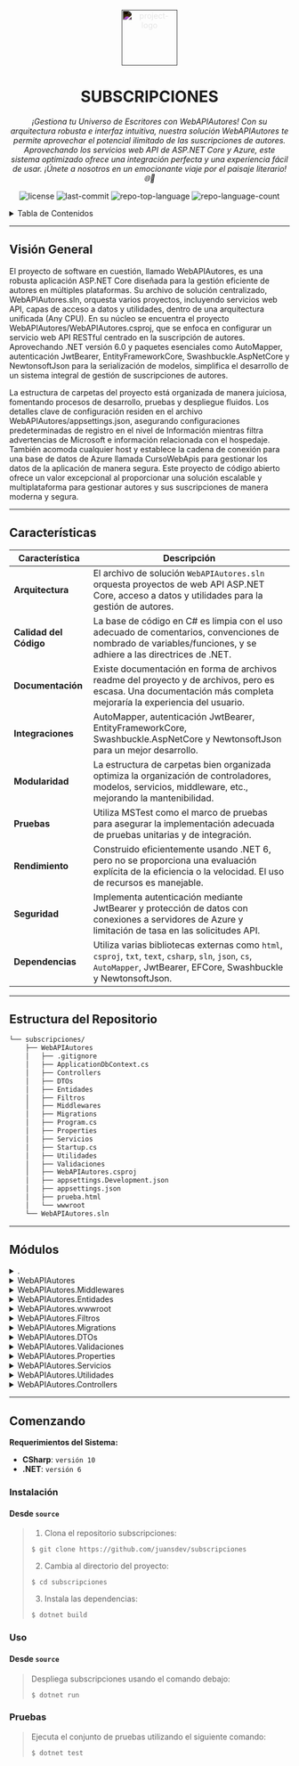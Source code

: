 <p align="center">
  <img src="https://simpleicons.org/icons/dotnet.svg" style="filter:invert(1);" width="100" alt="project-logo">
</p>
<p align="center">
    <h1 align="center">SUBSCRIPCIONES</h1>
</p>
<p align="center">
    <em>¡Gestiona tu Universo de Escritores con WebAPIAutores! Con su arquitectura robusta e interfaz intuitiva, nuestra solución WebAPIAutores te permite aprovechar el potencial ilimitado de las suscripciones de autores. Aprovechando los servicios web API de ASP.NET Core y Azure, este sistema optimizado ofrece una integración perfecta y una experiencia fácil de usar. ¡Únete a nosotros en un emocionante viaje por el paisaje literario! 🌐🚀</em>
</p>
<p align="center">
	<img src="https://img.shields.io/github/license/juansdev/subscripciones?style=default&logo=opensourceinitiative&logoColor=white&color=0080ff" alt="license">
	<img src="https://img.shields.io/github/last-commit/juansdev/subscripciones?style=default&logo=git&logoColor=white&color=0080ff" alt="last-commit">
	<img src="https://img.shields.io/github/languages/top/juansdev/subscripciones?style=default&color=0080ff" alt="repo-top-language">
	<img src="https://img.shields.io/github/languages/count/juansdev/subscripciones?style=default&color=0080ff" alt="repo-language-count">
<p>
<p align="center">
	<!-- default option, no dependency badges. -->
</p>

<!-- TABLA DE CONTENIDOS -->
<details>
  <summary>Tabla de Contenidos</summary><br>

- [Visión General](#-visión-general)
- [Características](#-características)
- [Estructura del Repositorio](#-estructura-del-repositorio)
- [Módulos](#-módulos)
- [Comenzando](#-comenzando)
    - [Instalación](#-instalación)
    - [Uso](#-uso)
    - [Pruebas](#-pruebas)
</details>
<hr>

##  Visión General

El proyecto de software en cuestión, llamado WebAPIAutores, es una robusta aplicación ASP.NET Core diseñada para la gestión eficiente de autores en múltiples plataformas. Su archivo de solución centralizado, WebAPIAutores.sln, orquesta varios proyectos, incluyendo servicios web API, capas de acceso a datos y utilidades, dentro de una arquitectura unificada (Any CPU). En su núcleo se encuentra el proyecto WebAPIAutores/WebAPIAutores.csproj, que se enfoca en configurar un servicio web API RESTful centrado en la suscripción de autores. Aprovechando .NET versión 6.0 y paquetes esenciales como AutoMapper, autenticación JwtBearer, EntityFrameworkCore, Swashbuckle.AspNetCore y NewtonsoftJson para la serialización de modelos, simplifica el desarrollo de un sistema integral de gestión de suscripciones de autores.

La estructura de carpetas del proyecto está organizada de manera juiciosa, fomentando procesos de desarrollo, pruebas y despliegue fluidos. Los detalles clave de configuración residen en el archivo WebAPIAutores/appsettings.json, asegurando configuraciones predeterminadas de registro en el nivel de Información mientras filtra advertencias de Microsoft e información relacionada con el hospedaje. También acomoda cualquier host y establece la cadena de conexión para una base de datos de Azure llamada CursoWebApis para gestionar los datos de la aplicación de manera segura. Este proyecto de código abierto ofrece un valor excepcional al proporcionar una solución escalable y multiplataforma para gestionar autores y sus suscripciones de manera moderna y segura.

---

##  Características

| Característica    | Descripción                                                                                                                      |
|-------------------|----------------------------------------------------------------------------------------------------------------------------------|
| **Arquitectura**  | El archivo de solución `WebAPIAutores.sln` orquesta proyectos de web API ASP.NET Core, acceso a datos y utilidades para la gestión de autores. |
| **Calidad del Código** | La base de código en C# es limpia con el uso adecuado de comentarios, convenciones de nombrado de variables/funciones, y se adhiere a las directrices de .NET.  |
| **Documentación** | Existe documentación en forma de archivos readme del proyecto y de archivos, pero es escasa. Una documentación más completa mejoraría la experiencia del usuario. |
| **Integraciones** | AutoMapper, autenticación JwtBearer, EntityFrameworkCore, Swashbuckle.AspNetCore y NewtonsoftJson para un mejor desarrollo.       |
| **Modularidad**   | La estructura de carpetas bien organizada optimiza la organización de controladores, modelos, servicios, middleware, etc., mejorando la mantenibilidad.  |
| **Pruebas**       | Utiliza MSTest como el marco de pruebas para asegurar la implementación adecuada de pruebas unitarias y de integración.          |
| **Rendimiento**   | Construido eficientemente usando .NET 6, pero no se proporciona una evaluación explícita de la eficiencia o la velocidad. El uso de recursos es manejable.  |
| **Seguridad**     | Implementa autenticación mediante JwtBearer y protección de datos con conexiones a servidores de Azure y limitación de tasa en las solicitudes API.   |
| **Dependencias**  | Utiliza varias bibliotecas externas como `html`, `csproj`, `txt`, `text`, `csharp`, `sln`, `json`, `cs`, `AutoMapper`, JwtBearer, EFCore, Swashbuckle y NewtonsoftJson. |

---

##  Estructura del Repositorio

```sh
└── subscripciones/
    ├── WebAPIAutores
    │   ├── .gitignore
    │   ├── ApplicationDbContext.cs
    │   ├── Controllers
    │   ├── DTOs
    │   ├── Entidades
    │   ├── Filtros
    │   ├── Middlewares
    │   ├── Migrations
    │   ├── Program.cs
    │   ├── Properties
    │   ├── Servicios
    │   ├── Startup.cs
    │   ├── Utilidades
    │   ├── Validaciones
    │   ├── WebAPIAutores.csproj
    │   ├── appsettings.Development.json
    │   ├── appsettings.json
    │   ├── prueba.html
    │   └── wwwroot
    └── WebAPIAutores.sln
```

---

##  Módulos

<details closed><summary>.</summary>

| Archivo                                                                                       | Resumen                                                                                                                                                                                                                                                                                                                                                                         |
| ---                                                                                           | ---                                                                                                                                                                                                                                                                                                                                                                             |
| [WebAPIAutores.sln](https://github.com/juansdev/subscripciones/blob/master/WebAPIAutores.sln) | Este archivo de solución, `WebAPIAutores.sln`, sirve como el plano para un proyecto de Visual Studio llamado WebAPIAutores. Agrega varios proyectos bajo una arquitectura unificada, como servicios web API ASP.NET Core, acceso a datos y utilidades, facilitando el desarrollo eficiente de una aplicación centrada en la gestión de autores en un entorno multiplataforma (Any CPU). |

</details>

<details closed><summary>WebAPIAutores</summary>

| Archivo                                                                                                                             | Resumen                                                                                                                                                                                                                                                                                                                                                                                                                                                                                        |
| ---                                                                                                                                 | ---                                                                                                                                                                                                                                                                                                                                                                                                                                                                                            |
| [WebAPIAutores.csproj](https://github.com/juansdev/subscripciones/blob/master/WebAPIAutores/WebAPIAutores.csproj)                 | Este archivo de proyecto configura una API web para suscripciones de autores. Especifica la versión .NET 6.0 e integra los paquetes necesarios como AutoMapper, autenticación JwtBearer, EntityFrameworkCore, Swashbuckle.AspNetCore y NewtonsoftJson para la serialización de modelos. La estructura de carpetas está diseñada para organizar de manera óptima los controladores, modelos, servicios, middleware, etc., facilitando el desarrollo, las pruebas y el despliegue de la aplicación de la API web de suscripción de autores. |
| [appsettings.json](https://github.com/juansdev/subscripciones/blob/master/WebAPIAutores/appsettings.json)                         | Establece el nivel de registro predeterminado en Information, filtra las advertencias de Microsoft y la vida útil del alojamiento. Permite cualquier host (*). Define la cadena de conexión a la base de datos del servidor de Azure para la base de datos de la aplicación, CursoWebApis. Implementa la limitación de tasas en peticiones por día, hasta 20 solicitudes gratuitas y una lista blanca de rutas.                                                                                                          |
| [prueba.html](https://github.com/juansdev/subscripciones/blob/master/WebAPIAutores/prueba.html)                                   | El archivo de interfaz frontend para WebAPIAutores inicia la recuperación de datos del punto de acceso API (/api/autores). Utiliza el método fetch de JavaScript y pasa el token de autenticación como encabezado X-Api-Key, permitiendo que el frontend solicite datos del servicio backend. Esto simplifica las interacciones con la base de datos de autores, mejorando finalmente la experiencia del usuario.                                                                                 |
| [Startup.cs](https://github.com/juansdev/subscripciones/blob/master/WebAPIAutores/Startup.cs)                                     | Configura servicios, autenticación con JWT, documentación Swagger, gestión de identidad, políticas de autorización, AutoMapper, protección de datos y middleware de registro. Utiliza CORS y limitación de tasas como medidas de seguridad. Implementa un servicio alojado para manejar tareas asincrónicas como generar hashes y enviar facturas.                                                                                                                                     |
| [Program.cs](https://github.com/juansdev/subscripciones/blob/master/WebAPIAutores/Program.cs)                                     | Inicializa una aplicación web para gestionar suscripciones de autores. El archivo Program es responsable de construir la aplicación y configurar sus servicios utilizando la configuración de Startup y la inyección de dependencias. Esto forma la base de nuestro servicio API REST dentro de la arquitectura más amplia del repositorio de suscripciones, sirviendo como punto de entrada al lanzar la aplicación.                                                                             |
| [ApplicationDbContext.cs](https://github.com/juansdev/subscripciones/blob/master/WebAPIAutores/ApplicationDbContext.cs)           | Este archivo de contexto C# en nuestro proyecto WebAPIAutores define modelos de datos para la aplicación, permitiendo la interacción con tablas de la base de datos como Autor, Libro, Comentario, entre otras. Gestiona relaciones como AutorLibro (conectando autores y libros) y Factura (facturas), proporcionando un enlace crítico entre la API y su almacenamiento de datos.                                                                                                                    |
| [appsettings.Development.json](https://github.com/juansdev/subscripciones/blob/master/WebAPIAutores/appsettings.Development.json) | Establece el nivel de registro en "Information" para facilitar la depuración. Establece la cadena de conexión al servidor SQL local. Define la clave secreta JWT para fines de autenticación. Limita las solicitudes diarias gratuitas a 20.                                                                                                                                                                                                                           |

</details>

<details closed><summary>WebAPIAutores.Middlewares</summary>

| Archivo                                                                                                                                                                  | Resumen                                                                                                                                                                                                                                                               |
| ---                                                                                                                                                                     | ---                                                                                                                                                                                                                                                                   |
| [LoguearRespuestaHTTPMiddleware.cs](https://github.com/juansdev/subscripciones/blob/master/WebAPIAutores/Middlewares/LoguearRespuestaHTTPMiddleware.cs)               | Rastrea las respuestas HTTP en la aplicación WebAPIAutores redirigiendo temporalmente los cuerpos de respuesta a través de un flujo de memoria, registrando el contenido para su revisión y solución de problemas. Diagnósticos simplificados para asegurar un rendimiento de servicio sin problemas.               |
| [LimitarPeticionesMiddlewareExtensions.cs](https://github.com/juansdev/subscripciones/blob/master/WebAPIAutores/Middlewares/LimitarPeticionesMiddlewareExtensions.cs) | Verifica el límite diario de peticiones y el estado del usuario antes de agregar peticiones a la base de datos. Implementa funciones separadas para verificar restricciones de IP y dominio. Devuelve los códigos de respuesta HTTP apropiados según los resultados, como 'Demasiadas solicitudes' o 'Mal deudor'. |

</details>

<details closed><summary>WebAPIAutores.Entidades</summary>

| Archivo                                                                                                                          | Resumen                                                                                                                                                                                                                                                                                                                                                                                                                          |
| ---                                                                                                                             | ---                                                                                                                                                                                                                                                                                                                                                                                                                              |
| [Factura.cs](https://github.com/juansdev/subscripciones/blob/master/WebAPIAutores/Entidades/Factura.cs)                       | En el repositorio WebAPIAutores, la clase Factura organiza información de facturación crucial para cada usuario, como su ID, estado de pago, monto total, fechas de emisión y vencimiento. Integrada con la entidad Usuario, facilita el seguimiento de los pagos en el sistema.                                                                                                                                                      |
| [Comentario.cs](https://github.com/juansdev/subscripciones/blob/master/WebAPIAutores/Entidades/Comentario.cs)                 | Gestiona las entidades `Comentario` en el `WebAPIAutores`, almacenando comentarios de usuarios relacionados con libros específicos. Esta clase establece conexiones entre comentarios, usuarios y libros correspondientes, enriqueciendo la interacción dentro de la aplicación.                                                                                                                                                    |
| [LlaveAPI.cs](https://github.com/juansdev/subscripciones/blob/master/WebAPIAutores/Entidades/LlaveAPI.cs)                     | Gestiona las claves de autenticación para el acceso de usuarios. La clase LlaveAPI contiene atributos como Id, Llave, Tipo (Gratuita/Profesional), indicador de activación, UsuarioId y listas de restricciones de dominio y restricciones de IP para una gestión segura del acceso.                                                                                                          |
| [FacturaEmitida.cs](https://github.com/juansdev/subscripciones/blob/master/WebAPIAutores/Entidades/FacturaEmitida.cs)         | Este archivo encapsula la entidad FacturaEmitida dentro de la arquitectura de WebAPIAutores. Estructura datos de transacciones financieras (Mes y Año), proporcionando el marco para gestionar y registrar facturaciones mensuales. Integral para el seguimiento financiero, asegura una responsabilidad fluida.                                                                                                                |
| [RestriccionDominio.cs](https://github.com/juansdev/subscripciones/blob/master/WebAPIAutores/Entidades/RestriccionDominio.cs) | Gestiona las restricciones de dominio dentro de la estructura de entidades de la API de suscripción. La clase `RestriccionDominio` define una entidad con `Id`, `LlaveId`, `Dominio` y una asociación referencial con la `LlaveAPI`. Esto ayuda a restringir y validar las solicitudes de API en función de su dominio de origen dentro de la arquitectura general.                                                                  |
| [Libro.cs](https://github.com/juansdev/subscripciones/blob/master/WebAPIAutores/Entidades/Libro.cs)                           | Gestiona recursos literarios de manera eficiente. La clase de entidades críticas `Libro` encapsula detalles del libro como título, fecha de publicación y relaciones con autores y comentarios en la estructura del proyecto WebAPIAutores. Valida el título con la primera letra en mayúscula y dentro del límite de longitud especificado, promoviendo un manejo de datos estructurado para aplicaciones bibliográficas.                          |
| [Usuario.cs](https://github.com/juansdev/subscripciones/blob/master/WebAPIAutores/Entidades/Usuario.cs)                       | Potencia la gestión de usuarios dentro del repositorio de suscripciones al introducir la entidad `Usuario`, una extensión de `IdentityUser`. Esta entidad incluye el atributo `MalaPaga`, permitiendo el seguimiento de problemas de pago para usuarios individuales.                                                                                                                            |
| [Autor.cs](https://github.com/juansdev/subscripciones/blob/master/WebAPIAutores/Entidades/Autor.cs)                           | En esta estructura de repositorio, `Autor.cs` define una clase de entidad llamada `Autor`. Esta clase es central para gestionar datos de autores dentro de la aplicación `WebAPIAutores`. Cada instancia de la clase representa un autor, con atributos como Id y Nombre. La propiedad `AutoresLibros` mantiene asociaciones entre autores y sus libros, vinculando así a los autores y las obras literarias que crean.                |
| [AutorLibro.cs](https://github.com/juansdev/subscripciones/blob/master/WebAPIAutores/Entidades/AutorLibro.cs)                 | Modelo para la relación compuesta entre `Autores` y sus `Libros` asociados. Este modelo permite rastrear la participación de cada autor en múltiples libros y ayuda a organizarlos en un orden secuencial (usando el campo `Orden`) dentro de una sola entidad de libro, mejorando la consistencia de los datos dentro de la WebAPI de Autores.                                                                                          |
| [RestriccionIP.cs](https://github.com/juansdev/subscripciones/blob/master/WebAPIAutores/Entidades/RestriccionIP.cs)           | Gestiona las restricciones de IP en esta API web para el servicio de autores. La clase RestriccionIP encapsula cada dirección IP con su id único y la asocia con una clave de la entidad LlaveAPI, optimizando el control de acceso dentro de nuestra arquitectura de aplicaciones.                                                                                                          |
| [Peticion.cs](https://github.com/juansdev/subscripciones/blob/master/WebAPIAutores/Entidades/Peticion.cs)                     | Gestiona las peticiones de manera eficiente definiendo y almacenando sus detalles, incluyendo ID, marca de tiempo y clave API asociada. La entidad Peticion sirve como base dentro de la aplicación WebAPIAutores para el seguimiento de solicitudes de peticiones, asegurando un funcionamiento fluido a través de varias API.                                                                                              |

</details>

<details closed><summary>WebAPIAutores.wwwroot</summary>

| Archivo                                                                                                      | Resumen                                                                                                                                                                                                                                                                        |
|--------------------------------------------------------------------------------------------------------------| ---                                                                                                                                                                                                                                                                            |
| [Archivo 1.txt](https://github.com/juansdev/subscripciones/blob/master/WebAPIAutores/wwwroot/Archivo%201.txt) | Monitorea y registra el estado de los procesos de larga duración dentro de la aplicación WebAPIAutores. Proporciona actualizaciones en tiempo real, marcas de tiempo e indica cuándo se completa un proceso. Integral para gestionar tareas que consumen mucho tiempo de manera eficiente, mejorando el rendimiento de la aplicación. |

</details>

<details closed><summary>WebAPIAutores.Filtros</summary>

| Archivo                                                                                                                      | Resumen                                                                                                                                                                                |
| ---                                                                                                                       | ---                                                                                                                                                                                    |
| [FiltroDeExcepcion.cs](https://github.com/juansdev/subscripciones/blob/master/WebAPIAutores/Filtros/FiltroDeExcepcion.cs) | Monitorea y maneja excepciones para la aplicación WebAPIAutores, registrando errores de manera efectiva y asegurando una experiencia de usuario fluida al prevenir posibles fallos de la aplicación. |

</details>

<details closed><summary>WebAPIAutores.Migrations</summary>

| Archivo                                                                                                                                                                                | Resumen                                                                                                                                                                                                                                                                                                                                                                                                                                                                                                                                                                                                    |
| ---                                                                                                                                                                                     |------------------------------------------------------------------------------------------------------------------------------------------------------------------------------------------------------------------------------------------------------------------------------------------------------------------------------------------------------------------------------------------------------------------------------------------------------------------------------------------------------------------------------------------------------------------------------------------------------------|
| [20230711193422_Llaves.Designer.cs](https://github.com/juansdev/subscripciones/blob/master/WebAPIAutores/Migrations/20230711193422_Llaves.Designer.cs)                               | IdentityUser y sus entidades relacionadas como Login, Role, Token están interrelacionadas a través de claves foráneas con el comportamiento OnDelete configurado en Cascade. 2. Autor y Libro están asociados en la entidad AutorLibro, que representa una relación de muchos a muchos entre ellos. 3. Un Comentario está vinculado tanto a un Libro (uno a muchos) como a un Usuario (uno a muchos). 4. LlaveAPI tiene una asociación de uno a muchos con IdentityUser, y hay una relación de uno a uno entre IdentityUser y el resto de las entidades mencionadas.                                       |
| [20230712025052_Facturas.cs](https://github.com/juansdev/subscripciones/blob/master/WebAPIAutores/Migrations/20230712025052_Facturas.cs)                                             | Una migración para establecer nuevas tablas de base de datos `Facturas` y `FacturasEmitidas` dentro de la base de datos WebAPIAutores. La tabla Facturas almacena las transacciones financieras de los usuarios mientras rastrea su estado de pago, monto, fecha de emisión y fecha límite. La tabla FacturasEmitidas categoriza las facturas por mes y año para facilitar la gestión de registros.                                                                                                                                                                                                        |
| [20210604225138_Comentarios.cs](https://github.com/juansdev/subscripciones/blob/master/WebAPIAutores/Migrations/20210604225138_Comentarios.cs)                                       | Introduce la tabla Comentarios para los comentarios de los usuarios sobre los libros en el repositorio WebAPIAutores, creando una relación de clave foránea con la tabla Libros e implementando funcionalidad CRUD a través de Migraciones para gestionar las reseñas de libros.                                                                                                                                                                                                                                                                                                                           |
| [20230711203336_Peticiones.cs](https://github.com/juansdev/subscripciones/blob/master/WebAPIAutores/Migrations/20230711203336_Peticiones.cs)                                         | Introduce la tabla `Peticiones` en el esquema de base de datos de WebAPIAutores, permitiendo registrar peticiones, haciendo referencia a claves relevantes de `LlavesAPI`.                                                                                                                                                                                                                                                                                                                                                                                                                                 |
| [20210606130933_AutoresLibros.Designer.cs](https://github.com/juansdev/subscripciones/blob/master/WebAPIAutores/Migrations/20210606130933_AutoresLibros.Designer.cs)                 | Este archivo de Migración extiende `ApplicationDbContext` para crear y gestionar tablas para `Autores`, `Libros`, `AutorLibro` y `Comentario`. Se definen las relaciones entre entidades, asegurando la integridad de los datos dentro de la base de datos de la aplicación WebAPIAutores.                                                                                                                                                                                                                                                                                                                 |
| [20230712022148_UsuarioMalaPaga.Designer.cs](https://github.com/juansdev/subscripciones/blob/master/WebAPIAutores/Migrations/20230712022148_UsuarioMalaPaga.Designer.cs)             | Establece y configura relaciones de uno a muchos entre tablas en un modelo de EF Core, con eliminaciones en cascada y claves foráneas requeridas. La entidad Usuario se referencia en múltiples tablas sin especificar sus colecciones asociadas. También se configuran varias propiedades de navegación para facilitar el acceso a los datos.                                                                                                                                                                                                                                                             |
| [20230712022148_UsuarioMalaPaga.cs](https://github.com/juansdev/subscripciones/blob/master/WebAPIAutores/Migrations/20230712022148_UsuarioMalaPaga.cs)                               | Introduce el atributo de usuario MalaPaga, categorizando a los usuarios con problemas de pago en la aplicación WebAPIAutores, para mejorar la gestión de usuarios y suscripciones.                                                                                                                                                                                                                                                                                                                                                                                                                         |
| [20230711193422_Llaves.cs](https://github.com/juansdev/subscripciones/blob/master/WebAPIAutores/Migrations/20230711193422_Llaves.cs)                                                 | Este archivo, Llaves.cs, dentro de la carpeta Migrations del proyecto `WebAPIAutores`, configura y gestiona una nueva tabla de base de datos llamada `LlavesAPI`. Define claves con sus propiedades asociadas como tipo, actividad y usuario vinculado, ayudando en los procesos de autorización segura de la aplicación API.                                                                                                                                                                                                                                                                              |
| [20210604205557_Inicial.cs](https://github.com/juansdev/subscripciones/blob/master/WebAPIAutores/Migrations/20210604205557_Inicial.cs)                                               | Esta migración configura dos tablas: Autores y Libros. La tabla Autores almacena nombres de autores para datos relacionados con libros en la aplicación WebAPIAutores, mientras que la tabla Libros mantiene títulos de libros, proporcionando una estructura básica para futuras relaciones entre entidades.                                                                                                                                                                                                                                                                                              |
| [20210610151744_SistemaUsuarios.Designer.cs](https://github.com/juansdev/subscripciones/blob/master/WebAPIAutores/Migrations/20210610151744_SistemaUsuarios.Designer.cs)             | En este script, las entidades como `Libros`, `Autor` y `Comentario` se asignan con sus respectivas claves foráneas utilizando la API fluida. También se definen entidades relacionadas con la identidad como `IdentityUserRole` para la integración de ASP.NET Identity. Se configuran relaciones, incluidas relaciones de uno a muchos entre un `Autor` y múltiples `Libro`, o un `Comentario` asociado con un solo `Libro`. El constructor del modelo asegura la eliminación en cascada de claves foráneas para preservar la integridad de los datos de las tablas asociadas.                            |
| [20210610151744_SistemaUsuarios.cs](https://github.com/juansdev/subscripciones/blob/master/WebAPIAutores/Migrations/20210610151744_SistemaUsuarios.cs)                               | Crea las tablas AspNetUserRoles, AspNetUsers, AspNetUserTokens con relaciones de clave foránea. También crea índices para varias tablas como AspNetRoleClaims, AspNetUserClaims, etc. Sin embargo, si es necesario, elimina todas las tablas especificadas y las reconstruye desde cero al revertir las migraciones.                                                                                                                                                                                                                                                                                       |
| [20210610193244_ComentarioUsuario.Designer.cs](https://github.com/juansdev/subscripciones/blob/master/WebAPIAutores/Migrations/20210610193244_ComentarioUsuario.Designer.cs)         | Configura relaciones de base de datos entre modelos de ASP.NET Identity y entidades personalizadas en la aplicación WebAPIAutores. Impone la eliminación en cascada y claves foráneas requeridas, estableciendo una relación de muchos a muchos entre Usuario, Role y UserRole; conexiones de uno a muchos entre Autor, Libro, AutorLibro y Comentario.                                                                                                                                                                                                                                                    |
| [20230712013320_Restricciones.cs](https://github.com/juansdev/subscripciones/blob/master/WebAPIAutores/Migrations/20230712013320_Restricciones.cs)                                   | En esta migración, se crean las tablas `RestriccionesDominio` y `RestriccionesIps`, estableciendo restricciones para dominios y direcciones IP respectivamente. Esto facilita el control de acceso a nuestra API al imponer límites basados en dominio o dirección IP. El propósito principal de estas tablas es hacer cumplir medidas de seguridad en nuestra plataforma WebAPIAutores.                                                                                                                                                                                                                   |
| [ApplicationDbContextModelSnapshot.cs](https://github.com/juansdev/subscripciones/blob/master/WebAPIAutores/Migrations/ApplicationDbContextModelSnapshot.cs)                         | Este archivo C# define relaciones de modelo de EF Core para un proyecto de API con entidades como `Usuario`, `Libro`, `Comentario`, `Factura` y `LlaveAPI`. Utiliza la API fluida para establecer relaciones de uno a muchos y de muchos a muchos. El modelo asegura que las dependencias de clave foránea se manejen adecuadamente para eliminaciones, manteniendo propiedades de navegación.                                                                                                                                                                                                             |
| [20230712013320_Restricciones.Designer.cs](https://github.com/juansdev/subscripciones/blob/master/WebAPIAutores/Migrations/20230712013320_Restricciones.Designer.cs)                 | Define relaciones de muchos a muchos y de uno a uno para las tablas de base de datos, asegurando el uso adecuado de claves foráneas, eliminaciones en cascada y propiedades de navegación dentro del modelo de Entity Framework de C# para una aplicación ASP.NET.                                                                                                                                                                                                                                                                                                                                         |
| [20210604205557_Inicial.Designer.cs](https://github.com/juansdev/subscripciones/blob/master/WebAPIAutores/Migrations/20210604205557_Inicial.Designer.cs)                             | Inicializa una estructura de base de datos para una API web sobre autores y libros. Define entidades Autor y Libro, configurando sus propiedades y tablas dentro de Autores y Libros respectivamente, para establecer una relación entre las dos entidades. Esto facilita la gestión eficiente de autores y sus correspondientes libros.                                                                                                                                                                                                                                                                   |
| [20230711203336_Peticiones.Designer.cs](https://github.com/juansdev/subscripciones/blob/master/WebAPIAutores/Migrations/20230711203336_Peticiones.Designer.cs)                       | AutorLibro, Comentario, LlaveAPI, Peticion y relacionados con la identidad como IdentityUser, IdentityRole y IdentityUserRole. Asegura eliminaciones en cascada adecuadas, relaciones requeridas y una navegación eficiente para estas relaciones dentro del esquema de base de datos de las aplicaciones.                                                                                                                                                                                                                                                                                                 |
| [20210606130933_AutoresLibros.cs](https://github.com/juansdev/subscripciones/blob/master/WebAPIAutores/Migrations/20210606130933_AutoresLibros.cs)                                   | La migración `AutoresLibros` crea una tabla para `AutoresLibros` que vincula autores con libros en este proyecto de API web, estableciendo relaciones y permitiendo la organización de datos dentro de la base de datos.                                                                                                                                                                                                                                                                                                                                                                                   |
| [20210606185500_FechaPublicacionLibro.Designer.cs](https://github.com/juansdev/subscripciones/blob/master/WebAPIAutores/Migrations/20210606185500_FechaPublicacionLibro.Designer.cs) | Actualiza el esquema de base de datos para crear tablas para autores, libros, comentarios y sus relaciones. Define entidades, propiedades y restricciones, y configura relaciones de claves foráneas dentro del contexto de la aplicación. Permite la gestión de la base de datos para un servicio de API dedicado a libros y autores.                                                                                                                                                                                                                                                                     |
| [20210604225138_Comentarios.Designer.cs](https://github.com/juansdev/subscripciones/blob/master/WebAPIAutores/Migrations/20210604225138_Comentarios.Designer.cs)                     | Este script de migración agrega una tabla de Comentarios a la base de datos dentro de la aplicación WebAPIAutores. Define relaciones con Autor, Libro y sus tablas correspondientes, estableciendo una asociación de muchos a muchos entre Comentarios, Libros y Autores a través de claves foráneas y comportamiento en eliminación.                                                                                                                                                                                                                                                                      |
| [20210606185500_FechaPublicacionLibro.cs](https://github.com/juansdev/subscripciones/blob/master/WebAPIAutores/Migrations/20210606185500_FechaPublicacionLibro.cs)                   | En este repositorio `WebAPIAutores`, esta migración agrega o elimina una columna `FechaPublicacion` en la tabla `Libros` (libros) en la base de datos. Esta mejora apoya la organización oportuna y la consulta de libros basada en la fecha de publicación dentro del sistema de catálogo de libros.                                                                                                                                                                                                                                                                                                      |
| [20210610193244_ComentarioUsuario.cs](https://github.com/juansdev/subscripciones/blob/master/WebAPIAutores/Migrations/20210610193244_ComentarioUsuario.cs)                           | Introduce la columna relacionada con el usuario UsuarioId en la tabla Comentarios, establece un índice en esta columna y la vincula con la tabla AspNetUsers, reforzando la responsabilidad del usuario por los comentarios dentro de la arquitectura de la aplicación WebAPIAutores.                                                                                                                                                                                                                                                                                                                      |
| [20230712025052_Facturas.Designer.cs](https://github.com/juansdev/subscripciones/blob/master/WebAPIAutores/Migrations/20230712025052_Facturas.Designer.cs)                           | En esta configuración de Entity Framework Core, se establecen relaciones entre tablas. La entidad Autor está relacionada con la tabla Libro a través de una relación de muchos a muchos. Las entidades Comentario, Factura y LlaveAPI también están vinculadas a Libro con relaciones de uno a muchos, eliminación en cascada y claves foráneas requeridas. Varias tablas (RestriccionesDominio, RestriccionesIP) se conectan con la tabla LlaveAPI a través de una asociación de uno y a través. Las entidades Autor, Libro y LlaveAPI son propiedades de navegación a sus asociaciones correspondientes. |

</details>

<details closed><summary>WebAPIAutores.DTOs</summary>

| Archivo                                                                                                                                               | Resumen                                                                                                                                                                                                                                                                                                                                                                                                                                                                                               |
| ---                                                                                                                                                    |-------------------------------------------------------------------------------------------------------------------------------------------------------------------------------------------------------------------------------------------------------------------------------------------------------------------------------------------------------------------------------------------------------------------------------------------------------------------------------------------------------|
| [PagarFacturaDto.cs](https://github.com/juansdev/subscripciones/blob/master/WebAPIAutores/DTOs/PagarFacturaDto.cs)                                     | Optimiza la transferencia de datos para pagos de facturas al definir la estructura PagarFacturaDto dentro de la arquitectura del proyecto WebAPIAutores. Este DTO encapsula los datos requeridos FacturaId, simplificando la interacción entre capas de servicio y aplicaciones cliente.                                                                                                                                                                                                              |
| [CrearRestriccionIPDto.cs](https://github.com/juansdev/subscripciones/blob/master/WebAPIAutores/DTOs/CrearRestriccionIPDto.cs)                         | Permite la creación de restricciones de IP en la aplicación al aceptar los datos de entrada requeridos sobre direcciones IP a través del Objeto de Transferencia de Datos (DTO) `CrearRestriccionIPDto`. Esto contribuye al marco de seguridad general dentro del proyecto de la API WebAPIAutores, permitiendo el filtrado de ciertas direcciones IP según sea necesario.                                                                                                                            |
| [RespuestaAutenticacion.cs](https://github.com/juansdev/subscripciones/blob/master/WebAPIAutores/DTOs/RespuestaAutenticacion.cs)                       | Autentica y gestiona el acceso dentro de WebAPIAutores al definir y devolver tokens de autenticación junto con marcas de tiempo de expiración a través de la clase `RespuestaAutenticacion` en el directorio DTOs. Asegura sesiones de usuario seguras dentro de la aplicación.                                                                                                                                                                                                                       |
| [RestriccionDominioDto.cs](https://github.com/juansdev/subscripciones/blob/master/WebAPIAutores/DTOs/RestriccionDominioDto.cs)                         | La clase RestriccionDominioDto en la carpeta DTOs de WebAPIAutores optimiza el proceso al recibir datos de dominio, estableciendo su ID único y asegurando que cumpla con las restricciones predefinidas, contribuyendo a una gestión robusta de datos en nuestra arquitectura API.                                                                                                                                                                                                                   |
| [ActualizarLlaveDto.cs](https://github.com/juansdev/subscripciones/blob/master/WebAPIAutores/DTOs/ActualizarLlaveDto.cs)                               | Optimiza la transferencia de datos entre capas para actualizaciones de autenticación al definir ActualizarLlaveDto, un Objeto de Transferencia de Datos dentro de la arquitectura de WebAPIAutores. Lleva los campos necesarios para manejar la identificación de llaves y el estado de activación de actualizaciones.                                                                                                                                                                                |
| [AutorCreacionDTO.cs](https://github.com/juansdev/subscripciones/blob/master/WebAPIAutores/DTOs/AutorCreacionDTO.cs)                                   | En este archivo DTO, se define un objeto de transferencia de datos `AutorCreacionDTO`. Este objeto captura detalles clave como el nombre de un autor al crear uno nuevo a través de la API de la aplicación. El objeto sigue reglas de validación estrictas para la longitud de cadenas y la capitalización de la primera letra para asegurar datos de alta calidad. Integrado con validaciones personalizadas para reforzar la robustez y mantenibilidad dentro de nuestro ecosistema WebAPIAutores. |
| [LibroCreacionDTO.cs](https://github.com/juansdev/subscripciones/blob/master/WebAPIAutores/DTOs/LibroCreacionDTO.cs)                                   | Datos entrantes sobre la creación de nuevos libros desde las API web, valida entradas como títulos con la primera letra capitalizada y dentro de un límite de longitud especificado, y asigna una lista de Ids de autores al libro para su posterior persistencia en la base de datos del repositorio.                                                                                                                                                                                                |
| [LimitarPeticionesConfiguracion.cs](https://github.com/juansdev/subscripciones/blob/master/WebAPIAutores/DTOs/LimitarPeticionesConfiguracion.cs)       | Regula las limitaciones de solicitudes de API. Introduce una configuración configurable para peticiones diarias gratuitas (`PeticionesPorDiaGratuito`) y rutas de lista blanca (`ListaBlancaRutas`), mejorando la gestión de recursos dentro de la arquitectura de Autores WebAPI.                                                                                                                                                                                                                    |
| [EditarAdminDTO.cs](https://github.com/juansdev/subscripciones/blob/master/WebAPIAutores/DTOs/EditarAdminDTO.cs)                                       | En este repositorio para una API web que gestiona autores, `EditarAdminDTO.cs` define un objeto de transferencia de datos (DTO) para manejar actualizaciones de correo electrónico como parte del sistema de gestión de administradores. Esto simplifica la validación de entrada, asegurando que solo se proporcionen correos electrónicos requeridos con formatos válidos.                                                                                                                          |
| [ActualizarRestriccionDominioDto.cs](https://github.com/juansdev/subscripciones/blob/master/WebAPIAutores/DTOs/ActualizarRestriccionDominioDto.cs)     | Optimiza el proceso de suscripción al definir la información de dominio requerida. La clase ActualizarRestriccionDominioDto recopila y valida los datos de Dominio en el servicio RESTful WebAPIAutores, permitiendo una gestión sin problemas de actualizaciones relacionadas con el dominio.                                                                                                                                                                                                        |
| [CrearLlaveDto.cs](https://github.com/juansdev/subscripciones/blob/master/WebAPIAutores/DTOs/CrearLlaveDto.cs)                                         | Una clase `CrearLlaveDto` define la estructura de entrada en el repositorio WebAPIAutores, vinculando datos de solicitudes de cliente a tipos correspondientes (TipoLlave) almacenados dentro de Entidades. Este proceso ayuda a asegurar una generación de llaves consistente y segura.                                                                                                                                                                                                              |
| [AutorDTOConLibros.cs](https://github.com/juansdev/subscripciones/blob/master/WebAPIAutores/DTOs/AutorDTOConLibros.cs)                                 | Introduce un nuevo modelo AutorDTOConLibros, extendiendo el existente AutorDTO al incluir una lista de detalles de libros asociados a través de LibroDTO. Enriquecen la estructura de datos para el recurso Autor de la API web, proporcionando contexto para el contenido de la biblioteca relacionada.                                                                                                                                                                                              |
| [ResultadoHash.cs](https://github.com/juansdev/subscripciones/blob/master/WebAPIAutores/DTOs/ResultadoHash.cs)                                         | Un DTO llamado `ResultadoHash` dentro del proyecto WebAPIAutores acepta y devuelve datos cifrados junto con su sal. Esto facilita el manejo seguro de información sensible a lo largo de las interacciones de la API de la aplicación.                                                                                                                                                                                                                                                                |
| [CrearRestriccionesDominioDto.cs](https://github.com/juansdev/subscripciones/blob/master/WebAPIAutores/DTOs/CrearRestriccionesDominioDto.cs)           | Este archivo define `CrearRestriccionesDominioDto`, un Objeto de Transferencia de Datos utilizado para la validación de solicitudes al crear restricciones específicas de dominio dentro del proyecto WebAPIAutores del repositorio de subscripciones. Al usar este DTO, la aplicación asegura que solo se envíe información esencial y que cumpla con sus estrictos requisitos de datos.                                                                                                             |
| [AutorDTO.cs](https://github.com/juansdev/subscripciones/blob/master/WebAPIAutores/DTOs/AutorDTO.cs)                                                   | Una representación simplificada de autores, `AutorDTO`. Características críticas: `Id`, un identificador único; `Nombre` para el nombre del autor. En el contexto de este proyecto WebAPIAutores, estos objetos de transferencia de datos facilitan el intercambio fluido de datos entre los controladores de API y clientes o servicios externos.                                                                                                                                                    |
| [CredencialesUsuario.cs](https://github.com/juansdev/subscripciones/blob/master/WebAPIAutores/DTOs/CredencialesUsuario.cs)                             | Gestiona las credenciales de usuario a través de un objeto de transferencia de datos (DTO) llamado `CredencialesUsuario`. Este DTO requiere dirección de correo electrónico y contraseña para la autenticación dentro de la aplicación `WebAPIAutores`, manteniendo los estándares de seguridad y optimizando el control de acceso en este proyecto de API web.                                                                                                                                       |
| [ComentarioDTO.cs](https://github.com/juansdev/subscripciones/blob/master/WebAPIAutores/DTOs/ComentarioDTO.cs)                                         | Objeto de Transferencia de Datos para Comentarios en la aplicación WebAPIAutores. Simplifica la transferencia del contenido del comentario y el identificador único, apoyando las interacciones de APIs RESTful.                                                                                                                                                                                                                                                                                      |
| [ActualizarRestriccionIPDto.cs](https://github.com/juansdev/subscripciones/blob/master/WebAPIAutores/DTOs/ActualizarRestriccionIPDto.cs)               | Este DTO facilita la actualización de datos de restricciones de IP, validando la entrada esencial de IP, permitiendo un control de acceso robusto en el sistema.                                                                                                                                                                                                                                                                                                                                      |
| [LibroDTO.cs](https://github.com/juansdev/subscripciones/blob/master/WebAPIAutores/DTOs/LibroDTO.cs)                                                   | La clase `LibroDTO` define la forma para manejar información de libros en la aplicación WebAPIAutores, permitiendo una comunicación eficiente entre capas de esta API ASP.NET Core. Mapea registros de la base de datos a objetos amigables para la aplicación.                                                                                                                                                                                                                                       |
| [LibroDTOConAutores.cs](https://github.com/juansdev/subscripciones/blob/master/WebAPIAutores/DTOs/LibroDTOConAutores.cs)                               | Combina el objeto `LibroDTO` con una lista de instancias asociadas `AutorDTO`, proporcionando una representación completa de libros junto con sus respectivos autores para WebAPIAutores.                                                                                                                                                                                                                                                                                                             |
| [LibroPatchDTO.cs](https://github.com/juansdev/subscripciones/blob/master/WebAPIAutores/DTOs/LibroPatchDTO.cs)                                         | Adapta la entrada del usuario para actualizaciones de libros de la biblioteca en nuestra solución WebAPIAutores. El LibroPatchDTO simplifica las solicitudes, asegurando la consistencia del título y valida el formato de fecha para fechas de publicación.                                                                                                                                                                                                                                          |
| [ComentarioCreacionDTO.cs](https://github.com/juansdev/subscripciones/blob/master/WebAPIAutores/DTOs/ComentarioCreacionDTO.cs)                         | Esta clase `ComentarioCreacionDTO` dentro de la estructura del repositorio WebAPIAutores sirve como un Objeto de Transferencia de Datos (DTO) para crear nuevos comentarios. La característica crítica es que contiene una propiedad Contenido, que sostiene el texto del contenido de un nuevo comentario que se publicará en la API web. Esto facilita la separación entre la presentación de datos y la manipulación en nuestra arquitectura de aplicación.                                        |
| [RestriccionIPDto.cs](https://github.com/juansdev/subscripciones/blob/master/WebAPIAutores/DTOs/RestriccionIPDto.cs)                                   | Este DTO encapsula datos de restricciones de direcciones IP, contribuyendo a la seguridad de WebAPIAutores al gestionar IPs permitidas dentro de su arquitectura de aplicación.                                                                                                                                                                                                                                                                                                                       |
| [LlaveDto.cs](https://github.com/juansdev/subscripciones/blob/master/WebAPIAutores/DTOs/LlaveDto.cs)                                                   | Gestiona llaves de autenticación con tipos, estados y restricciones variables. Características clave: Maneja objetos de datos para llaves de autenticación de usuario (ID, llave, estado) junto con restricciones específicas de dominio (RestriccionDominioDto) y basadas en IP (RestriccionIPDto). Asegura un control de acceso seguro y granular en el ecosistema WebAPIAutores.                                                                                                                   |

</details>

<details closed><summary>WebAPIAutores.Validaciones</summary>

| Archivo                                                                                                                                                     | Resumen                                                                                                                                                                                                                                                    |
| ---                                                                                                                                                      | ---                                                                                                                                                                                                                                                        |
| [PrimeraLetraMayusculaAttribute.cs](https://github.com/juansdev/subscripciones/blob/master/WebAPIAutores/Validaciones/PrimeraLetraMayusculaAttribute.cs) | Valida y asegura que el primer carácter en los datos enviados sea mayúscula, manteniendo el formato adecuado para la entrada del usuario dentro de la estructura del proyecto WebAPIAutores. Este atributo de validación personalizada mejora la consistencia y optimiza la gestión de datos. |

</details>

<details closed><summary>WebAPIAutores.Properties</summary>

| Archivo                                                                                                                       | Resumen                                                                                                                                                                                                                                                      |
| ---                                                                                                                        | ---                                                                                                                                                                                                                                                          |
| [launchSettings.json](https://github.com/juansdev/subscripciones/blob/master/WebAPIAutores/Properties/launchSettings.json) | Configura la configuración de la aplicación para el entorno de desarrollo. Define las URLs para el lanzamiento y la configuración de IIS Express con la autenticación de Windows desactivada. Habilita el perfil de recarga en caliente y muestra el navegador de lanzamiento en la ejecución, dirigiendo a Swagger para la documentación de la API. |

</details>

<details closed><summary>WebAPIAutores.Servicios</summary>

| Archivo                                                                                                                                | Resumen                                                                                                                                                                                                                                                                                                                                                                                                                                                                 |
| ---                                                                                                                                     | ---                                                                                                                                                                                                                                                                                                                                                                                                                                                                     |
| [HashService.cs](https://github.com/juansdev/subscripciones/blob/master/WebAPIAutores/Servicios/HashService.cs)                         | Encripta el texto generado por el usuario utilizando el algoritmo de hashing PBKDF2 con HMACSHA1, entregando un hash salado seguro para la protección de datos dentro de la infraestructura del servicio de suscripciones de este proyecto de API web.                                                                                                                                                                                                                   |
| [ServicioLlaves.cs](https://github.com/juansdev/subscripciones/blob/master/WebAPIAutores/Servicios/ServicioLlaves.cs)                   | Gestiona y genera claves de acceso únicas para usuarios específicos dentro de la aplicación WebAPIAutores, facilitando una interacción segura con los servicios de la API. La clase ServicioLlaves maneja la creación de nuevas claves según un tipo predefinido y las activa en la base de datos ApplicationDbContext, asegurando un sistema de autenticación de usuario escalable.                                                                                         |
| [FacturasHostedService.cs](https://github.com/juansdev/subscripciones/blob/master/WebAPIAutores/Servicios/FacturasHostedService.cs)     | Este servicio automatiza el procesamiento de facturas diariamente dentro de la gestión de suscripciones de WebAPIAutores. Al iniciar la aplicación, se activa un temporizador que llama al método `ProcesarFacturas` en un intervalo de un día. Dentro del método, verifica y establece las facturas vencidas como impagas y emite nuevas facturas para el último mes si es necesario, utilizando ApplicationDbContext (capa de acceso a datos) y procedimientos almacenados externos para interactuar con la base de datos. |

</details>

<details closed><summary>WebAPIAutores.Utilidades</summary>

| Archivo                                                                                                                           | Resumen                                                                                                                                                                                                                                                                                                                    |
| ---                                                                                                                               | ---                                                                                                                                                                                                                                                                                                                        |
| [AutoMapperProfiles.cs](https://github.com/juansdev/subscripciones/blob/master/WebAPIAutores/Utilidades/AutoMapperProfiles.cs)    | Simplifica la conversión de datos entre DTOs (Objetos de Transferencia de Datos) y Entidades dentro de la arquitectura de esta API. Esta clase AutoMapperProfiles mapea los tipos de datos Autor, Libro, Comentario, LlaveAPI, RestriccionDominio y RestriccionIP, asegurando una representación de datos consistente y facilidad de intercambio a través de la aplicación. |

</details>

<details closed><summary>WebAPIAutores.Controllers</summary>

| Archivo                                                                                                                                                    | Resumen                                                                                                                                                                                                                                                                                                                                                                                     |
| ---                                                                                                                                                         | ---                                                                                                                                                                                                                                                                                                                                                                                         |
| [CustomBaseController.cs](https://github.com/juansdev/subscripciones/blob/master/WebAPIAutores/Controllers/CustomBaseController.cs)                         | Proporciona un controlador base para manejar solicitudes de API dentro de WebAPIAutores. El `CustomBaseController` recupera el ID único del usuario desde los reclamos del contexto HTTP y lo hace disponible en todos los controladores para gestionar la autenticación.                                                                                                                                                     |
| [LibrosController.cs](https://github.com/juansdev/subscripciones/blob/master/WebAPIAutores/Controllers/LibrosController.cs)                                 | Gestiona los endpoints de la API para interactuar con los libros de la biblioteca dentro de la aplicación de suscripciones, incluyendo la creación, actualización, recuperación y eliminación de registros. Mapea entre entidades (Libro) y sus correspondientes DTOs, valida las entradas utilizando AutoMapper y Microsoft ASP.NET Core, y emplea EF Core para la interacción con la base de datos.                                                   |
| [CuentasController.cs](https://github.com/juansdev/subscripciones/blob/master/WebAPIAutores/Controllers/CuentasController.cs)                               | Gestiona el registro y el inicio de sesión de usuarios a través de APIs para el servicio de suscripción. Aprovecha la autenticación, protección de datos, configuración y bibliotecas de Identity para autenticar a los usuarios utilizando correo electrónico y contraseña. Emite Tokens Web JSON (JWT) para la gestión segura de la autenticación, otorgando acceso para acciones administrativas como agregar o eliminar roles de administrador.                               |
| [RestriccionesIpController.cs](https://github.com/juansdev/subscripciones/blob/master/WebAPIAutores/Controllers/RestriccionesIpController.cs)               | Este controlador restringe el acceso por IP a las APIs autorizadas dentro de la aplicación. Recibe y procesa solicitudes HTTP (POST, PUT, DELETE) para crear, actualizar y eliminar restricciones de IP, asegurando que solo los usuarios autorizados puedan gestionarlas, utilizando un contexto de base de datos subyacente para la persistencia.                                                                                  |
| [FacturasController.cs](https://github.com/juansdev/subscripciones/blob/master/WebAPIAutores/Controllers/FacturasController.cs)                             | Este código dentro del `FacturasController` acepta solicitudes POST entrantes, recupera la factura correspondiente, la marca como pagada si aún no se ha hecho, y actualiza el estado de pagos atrasados de los usuarios relacionados en el ApplicationDbContext del repositorio principal.                                                                                                                                     |
| [RestriccionesDominioController.cs](https://github.com/juansdev/subscripciones/blob/master/WebAPIAutores/Controllers/RestriccionesDominioController.cs)     | Este archivo **controla** los endpoints de la API restringidos por autenticación relacionados con restricciones de dominio en el proyecto WebAPIAutores. Acepta solicitudes POST, PUT y DELETE para gestionar restricciones de dominio, asegurando que solo los usuarios autorizados con claves de API específicas puedan realizar acciones.                                                                                         |
| [LlavesAPIController.cs](https://github.com/juansdev/subscripciones/blob/master/WebAPIAutores/Controllers/LlavesAPIController.cs)                           | Gestiona la API para claves a nivel de aplicación en el sistema de autenticación del repositorio. Proporciona endpoints para la obtención, creación y actualización de claves asociadas con usuarios autenticados. Se integra con las capas de acceso a datos, servicio y automapper dentro de la arquitectura de WebAPIAutores. Hace cumplir la autorización a través del esquema de portador JWT.                                                     |
| [AutoresController.cs](https://github.com/juansdev/subscripciones/blob/master/WebAPIAutores/Controllers/AutoresController.cs)                               | Gestiona la API REST para autores en este proyecto, apoyando las operaciones CRUD (Crear, Leer, Actualizar, Eliminar) con autenticación. Proporciona funcionalidad de recuperación de datos desde la base de datos, utilizando AutoMapper para el mapeo de datos y MongoDB como almacenamiento subyacente.                                                                                                                                  |
| [ComentariosController.cs](https://github.com/juansdev/subscripciones/blob/master/WebAPIAutores/Controllers/ComentariosController.cs)                       | Este controlador de código maneja operaciones CRUD para publicaciones de comentarios relacionadas con libros específicos dentro de la aplicación `WebAPIAutores`. Al implementar verificaciones de autorización usando JWT, permite a los usuarios publicar comentarios sobre libros específicos y recuperar todos o comentarios individuales relacionados con libros. Los comentarios se almacenan en una base de datos y se mapean a través de AutoMapper para facilitar su manipulación por la API. |

</details>

---

##  Comenzando

**Requerimientos del Sistema:**

* **CSharp**: `versión 10`
* **.NET**: `versión 6`

###  Instalación

<h4>Desde <code>source</code></h4>

> 1. Clona el repositorio subscripciones:
>
> ```console
> $ git clone https://github.com/juansdev/subscripciones
> ```
>
> 2. Cambia al directorio del proyecto:
> ```console
> $ cd subscripciones
> ```
>
> 3. Instala las dependencias:
> ```console
> $ dotnet build
> ```

###  Uso

<h4>Desde <code>source</code></h4>

> Despliega subscripciones usando el comando debajo:
> ```console
> $ dotnet run
> ```

###  Pruebas

> Ejecuta el conjunto de pruebas utilizando el siguiente comando:
> ```console
> $ dotnet test
> ```